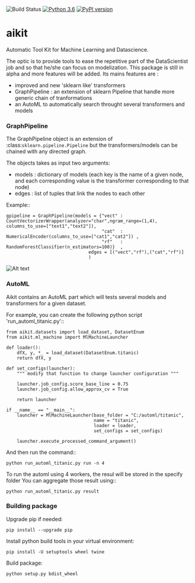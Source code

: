 ![Build Status](https://travis-ci.org/societe-generale/aikit.svg?branch=master)
[![Python 3.6](https://img.shields.io/badge/python-3.6-blue.svg)](https://github.com/societe-generale/aikit)
[![PyPI version](https://badge.fury.io/py/aikit.svg)](https://badge.fury.io/py/aikit)

# aikit
Automatic Tool Kit for Machine Learning and Datascience.

The optic is to provide tools to ease the repetitive part of the DataScientist job and so that he/she can focus on modelization. This package is still in alpha and more features will be added.
Its mains features are :
 * improved and new 'sklearn like' transformers
 * GraphPipeline : an extension of sklearn Pipeline that handle more generic chain of tranformations
 * an AutoML to automatically search throught several transformers and models
 
### GraphPipeline

The GraphPipeline object is an extension of :class:`sklearn.pipeline.Pipeline` but the transformers/models can be chained with any directed graph.

The objects takes as input two arguments:
 * models : dictionary of models (each key is the name of a given node, and each corresponding value is the transformer corresponding to that node)
 * edges  : list of tuples that link the nodes to each other

Example::

    gpipeline = GraphPipeline(models = {"vect" : CountVectorizerWrapper(analyzer="char",ngram_range=(1,4), columns_to_use=["text1","text2"]),
                                        "cat"  : NumericalEncoder(columns_to_use=["cat1","cat2"]) , 
                                        "rf"   : RandomForestClassifier(n_estimators=100)}  ,
                                   edges = [("vect","rf"),("cat","rf")]
                                   )
![Alt text](docs/img/graphpipeline_mergingpipe.png?raw=true "Title")
### AutoML

Aikit contains an AutoML part which will tests several models and transformers for a given dataset.

For example, you can create the following python script 'run_automl_titanic.py'::

    from aikit.datasets import load_dataset, DatasetEnum
    from aikit.ml_machine import MlMachineLauncher

    def loader():
        dfX, y, *_ = load_dataset(DatasetEnum.titanic)
        return dfX, y

    def set_configs(launcher):
        """ modify that function to change launcher configuration """

        launcher.job_config.score_base_line = 0.75
        launcher.job_config.allow_approx_cv = True

        return launcher

    if __name__ == "__main__":
        launcher = MlMachineLauncher(base_folder = "C:/automl/titanic", 
                                     name = "titanic",
                                     loader = loader,
                                     set_configs = set_configs)

        launcher.execute_processed_command_argument()
        
And then run the command::

    python run_automl_titanic.py run -n 4

To run the automl using 4 workers, the resul will be stored in the specify folder
You can aggregate those result using::

    python run_automl_titanic.py result

                                   
### Building package

Upgrade pip if needed:
```
pip install --upgrade pip
```

Install python build tools in your virtual environment:
```
pip install -U setuptools wheel twine
```

Build package:
```
python setup.py bdist_wheel
```
